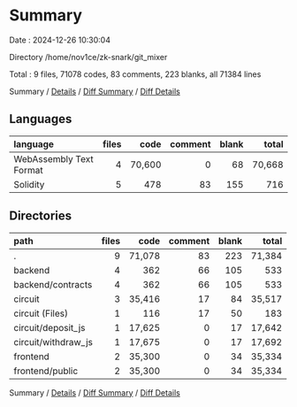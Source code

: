# Summary

Date : 2024-12-26 10:30:04

Directory /home/nov1ce/zk-snark/git_mixer

Total : 9 files,  71078 codes, 83 comments, 223 blanks, all 71384 lines

Summary / [Details](details.md) / [Diff Summary](diff.md) / [Diff Details](diff-details.md)

## Languages
| language | files | code | comment | blank | total |
| :--- | ---: | ---: | ---: | ---: | ---: |
| WebAssembly Text Format | 4 | 70,600 | 0 | 68 | 70,668 |
| Solidity | 5 | 478 | 83 | 155 | 716 |

## Directories
| path | files | code | comment | blank | total |
| :--- | ---: | ---: | ---: | ---: | ---: |
| . | 9 | 71,078 | 83 | 223 | 71,384 |
| backend | 4 | 362 | 66 | 105 | 533 |
| backend/contracts | 4 | 362 | 66 | 105 | 533 |
| circuit | 3 | 35,416 | 17 | 84 | 35,517 |
| circuit (Files) | 1 | 116 | 17 | 50 | 183 |
| circuit/deposit_js | 1 | 17,625 | 0 | 17 | 17,642 |
| circuit/withdraw_js | 1 | 17,675 | 0 | 17 | 17,692 |
| frontend | 2 | 35,300 | 0 | 34 | 35,334 |
| frontend/public | 2 | 35,300 | 0 | 34 | 35,334 |

Summary / [Details](details.md) / [Diff Summary](diff.md) / [Diff Details](diff-details.md)